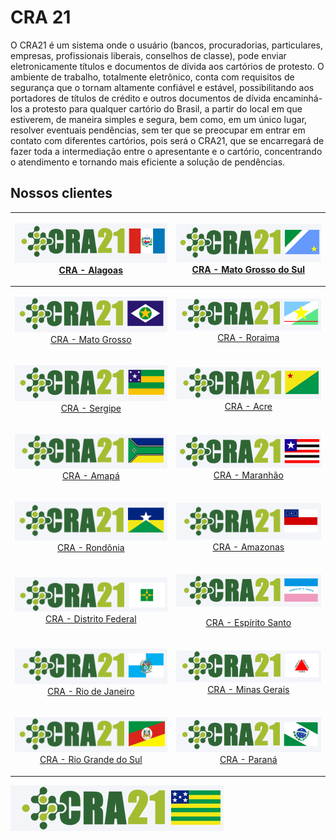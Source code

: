 # CRA 21

O CRA21 é um sistema onde o usuário (bancos, procuradorias, particulares, empresas, profissionais liberais, conselhos de classe), pode enviar eletronicamente títulos e documentos de dívida aos cartórios de protesto. O ambiente de trabalho, totalmente eletrônico, conta com requisitos de segurança que o tornam altamente confiável e estável, possibilitando aos portadores de títulos de crédito e outros documentos de dívida encaminhá-los a protesto para qualquer cartório do Brasil, a partir do local em que estiverem, de maneira simples e segura, bem como, em um único lugar, resolver eventuais pendências, sem ter que se preocupar em entrar em contato com diferentes cartórios, pois será o CRA21, que se encarregará de fazer toda a intermediação entre o apresentante e o cartório, concentrando o atendimento e tornando mais eficiente a solução de pendências.

## Nossos clientes

|      <p><a href="https://craal.crabr.com.br"><img src=".gitbook/assets/image (1).png" alt=""><br>CRA - Alagoas</a></p>      | <p><img src=".gitbook/assets/image (23).png" alt=""><br><a href="https://crams.crabr.com.br">CRA - Mato Grosso do Sul</a></p> |
| :-------------------------------------------------------------------------------------------------------------------------: | :---------------------------------------------------------------------------------------------------------------------------: |
|    <p><img src=".gitbook/assets/image (41).png" alt=""><br><a href="https://cramt.crabr.com.br">CRA - Mato Grosso</a></p>   |       <p><img src=".gitbook/assets/image (35).png" alt=""><br><a href="https://crarr.crabr.com.br">CRA - Roraima</a></p>      |
|      <p><img src=".gitbook/assets/image (43).png" alt=""><br><a href="https://crase.crabr.com.br">CRA - Sergipe</a></p>     |        <p><img src=".gitbook/assets/image (30).png" alt=""><br><a href="https://craac.crabr.com.br">CRA - Acre</a></p>        |
|       <p><img src=".gitbook/assets/image (17).png" alt=""><br><a href="https://craap.crabr.com.br">CRA - Amapá</a></p>      |      <p><img src=".gitbook/assets/image (42).png" alt=""><br><a href="https://crama.crabr.com.br">CRA - Maranhão</a></p>      |
|     <p><img src=".gitbook/assets/image (27).png" alt=""><br><a href="https://craro.crabr.com.br">CRA - Rondônia</a></p>     |       <p><img src=".gitbook/assets/image (4).png" alt=""><br><a href="https://craam.crabr.com.br">CRA - Amazonas</a></p>      |
| <p><img src=".gitbook/assets/image (18).png" alt=""><br><a href="https://cradf.crabr.com.br">CRA - Distrito Federal</a></p> |  <p><img src=".gitbook/assets/image (10).png" alt=""></p><p><a href="https://craes.crabr.com.br">CRA - Espírito Santo</a></p> |
|  <p><img src=".gitbook/assets/image (39).png" alt=""><br><a href="https://crarj.crabr.com.br">CRA - Rio de Janeiro</a></p>  |    <p><img src=".gitbook/assets/image (37).png" alt=""><br><a href="https://cramg.crabr.com.br">CRA - Minas Gerais</a></p>    |
| <p><img src=".gitbook/assets/image (5).png" alt=""><br><a href="https://crars.crabr.com.br">CRA - Rio Grande do Sul</a></p> |       <p><img src=".gitbook/assets/image (15).png" alt=""><br><a href="https://crapr.crabr.com.br">CRA - Paraná</a></p>       |

![CRA - Goiás](<.gitbook/assets/image (24).png>)
